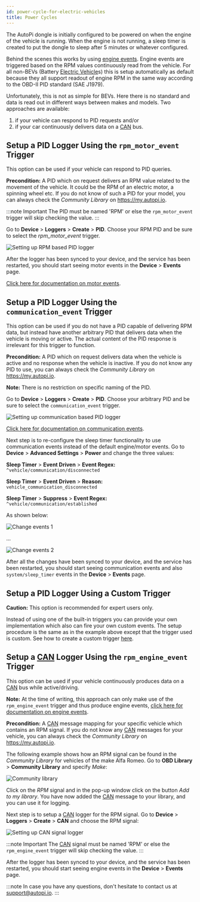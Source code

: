 ```yaml
---
id: power-cycle-for-electric-vehicles
title: Power Cycles
---
```


The AutoPi dongle is initially configured to be powered on when the engine of the vehicle is
running. When the engine is not running, a sleep timer is created to put the dongle to sleep after
5 minutes or whatever configured.

Behind the scenes this works by using [engine events](/cloud/device_management/events/cloud-events-vehicle/#engine-events).
Engine events are triggered based on the RPM values continuously read from the vehicle. For all
non-BEVs (Battery [Electric Vehicle](https://www.autopi.io/hardware/autopi-mini)s) this is setup automatically as default because they all
support readout of engine RPM in the same way according to the OBD-II PID standard
(SAE J1979).

Unfortunately, this is not as simple for BEVs. Here there is no standard and data is read out in
different ways between makes and models. Two approaches are available:

1. if your vehicle can respond to PID requests and/or 
2. if your car continuously delivers data on a [CAN](https://www.autopi.io/hardware/autopi-canfd-pro) bus.

## Setup a PID Logger Using the `rpm_motor_event` Trigger
This option can be used if your vehicle can respond to PID queries.

**Precondition:** A PID which on request delivers an RPM value related to the movement of the
vehicle. It could be the RPM of an electric motor, a spinning wheel etc. If you do not know of such
a PID for your model, you can always check the *Community Library* on https://my.autopi.io.

:::note Important
The PID must be named 'RPM' or else the `rpm_motor_event` trigger will skip checking the value.
:::

Go to **Device** > **Loggers** > **Create** > **PID**. Choose your RPM PID and be sure to
select the *rpm_motor_event* trigger.

![Setting up RPM based PID logger](/img/getting_started/electric_vehicles/power_cycle_for_electric_vehicles/setting_up_rpm_based_pid_logger.png) 

After the logger has been synced to your device, and the service has been restarted, you should
start seeing motor events in the **Device** > **Events** page.

[Click here for documentation on motor events](/cloud/device_management/events/cloud-events-vehicle/#motor-events).

## Setup a PID Logger Using the `communication_event` Trigger

This option can be used if you do not have a PID capable of delivering RPM data, but instead have
another arbitrary PID that delivers data when the vehicle is moving or active. The actual content
of the PID response is irrelevant for this trigger to function.

**Precondition:** A PID which on request delivers data when the vehicle is active and no response
when the vehicle is inactive. If you do not know any PID to use, you can always check the
*Community Library* on https://my.autopi.io.

**Note:** There is no restriction on specific naming of the PID.

Go to **Device** > **Loggers** > **Create** > **PID**. Choose your arbitrary PID and be sure
to select the `communication_event` trigger.

![Setting up communication based PID logger](/img/getting_started/electric_vehicles/power_cycle_for_electric_vehicles/setting_up_communication_based_pid_logger.png) 

[Click here for documentation on communication events](/cloud/device_management/events/cloud-events-vehicle/#communication-events).

Next step is to re-configure the sleep timer functionality to use communication events instead of
the default engine/motor events. Go to **Device** > **Advanced Settings** > **Power** and change the three
values:

**Sleep Timer** > **Event Driven** > **Event Regex:** `^vehicle/communication/disconnected`

**Sleep Timer** > **Event Driven** > **Reason:** `vehicle_communication_disconnected`

**Sleep Timer** > **Suppress** > **Event Regex:** `^vehicle/communication/established`

As shown below:

![Change events 1](/img/getting_started/electric_vehicles/power_cycle_for_electric_vehicles/change_events_1.png) 

...

![Change events 2](/img/getting_started/electric_vehicles/power_cycle_for_electric_vehicles/change_events_2.png) 

After all the changes have been synced to your device, and the service has been restarted, you
should start seeing communication events and also `system/sleep_timer` events in the
**Device** > **Events** page.

## Setup a PID Logger Using a Custom Trigger

**Caution:** This option is recommended for expert users only.

Instead of using one of the built-in triggers you can provide your own implementation which also
can fire your own custom events. The setup procedure is the same as in the example above except
that the trigger used is custom. See how to create a custom trigger
[here](/cloud/device_management/services/create-custom-triggers/).

## Setup a [CAN](https://www.autopi.io/hardware/autopi-canfd-pro) Logger Using the `rpm_engine_event` Trigger

This option can be used if your vehicle continuously produces data on a [CAN](https://www.autopi.io/hardware/autopi-canfd-pro) bus while
active/driving.

**Note:** At the time of writing, this approach can only make use of the `rpm_engine_event` trigger
and thus produce engine events,
[click here for documentation on engine events](/cloud/device_management/events/cloud-events-vehicle/#engine-events).

**Precondition:** A [CAN](https://www.autopi.io/hardware/autopi-canfd-pro) message mapping for your specific vehicle which contains an RPM signal. If
you do not know any [CAN](https://www.autopi.io/hardware/autopi-canfd-pro) messages for your vehicle, you can always check the *Community Library*
on https://my.autopi.io.

The following example shows how an RPM signal can be found in the *Community Library* for vehicles of the make Alfa Romeo. 
Go to **OBD Library** > **Community Library** and specify *Make*:

![Community library](/img/getting_started/electric_vehicles/power_cycle_for_electric_vehicles/community_library_screenshot.png) 

Click on the *RPM* signal and in the pop-up window click on the button *Add to my library*. You have
now added the [CAN](https://www.autopi.io/hardware/autopi-canfd-pro) message to your library, and you can use it for logging.

Next step is to setup a [CAN](https://www.autopi.io/hardware/autopi-canfd-pro) logger for the RPM signal. Go to **Device** > **Loggers** >
**Create** > **CAN** and choose the RPM signal:

![Setting up CAN signal logger](/img/getting_started/electric_vehicles/power_cycle_for_electric_vehicles/setting_up_can_signal_logger.png) 

:::note Important
The [CAN](https://www.autopi.io/hardware/autopi-canfd-pro) signal must be named 'RPM' or else the `rpm_engine_event` trigger will skip checking the
value.
:::

After the logger has been synced to your device, and the service has been restarted, you should
start seeing engine events in the **Device** > **Events** page.

:::note
In case you have any questions, don't hesitate to contact us at [support@autopi.io](mailto:support@autopi.io).
:::
